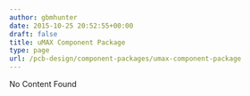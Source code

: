 ```yaml
---
author: gbmhunter
date: 2015-10-25 20:52:55+00:00
draft: false
title: uMAX Component Package
type: page
url: /pcb-design/component-packages/umax-component-package
---
```


No Content Found
